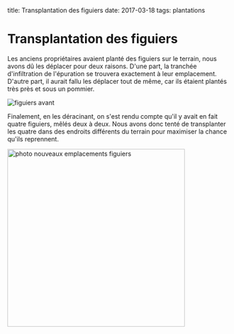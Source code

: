 title: Transplantation des figuiers 
date: 2017-03-18
tags: plantations

# Transplantation des figuiers

Les anciens propriétaires avaient planté des figuiers sur le terrain, nous avons dû les déplacer pour deux raisons. D'une part, la tranchée d'infiltration de l'épuration se trouvera exactement à leur emplacement. D'autre part, il aurait fallu les déplacer tout de même, car ils étaient plantés très près et sous un pommier.

<img src="images/jardin/figuiers_avant.jpg" alt="figuiers avant"/>

Finalement, en les déracinant, on s'est rendu compte qu'il y avait en fait quatre figuiers, mêlés deux à deux. Nous avons donc tenté de transplanter les quatre dans des endroits différents du terrain pour maximiser la chance qu'ils reprennent.

<img src="images/jardin/figuiers.jpg" alt="photo nouveaux emplacements figuiers" style="width:400px"/>

